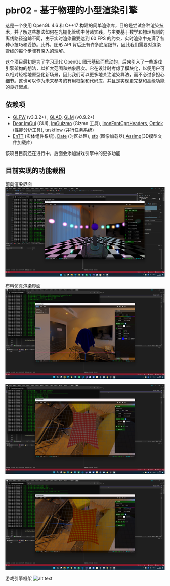 # pbr02 - 基于物理的小型渲染引擎

这是一个使用 OpenGL 4.6 和 C++17 构建的简单渲染库，目的是尝试各种渲染技术，并了解这些想法如何在光栅化管线中付诸实践。与主要基于数学和物理规则的离线路径追踪不同，由于实时渲染需要达到 60 FPS 的约束，实时渲染中充满了各种小技巧和妥协。此外，图形 API 背后还有许多底层细节，因此我们需要对渲染管线的每个步骤有深入的理解。

这个项目最初是为了学习现代 OpenGL 图形基础而启动的，后来引入了一些游戏引擎架构的想法，以扩大范围和抽象层次。它在设计时考虑了模块化，以便用户可以相对轻松地原型化新场景，因此我们可以更多地关注渲染算法，而不必过多担心细节。这也可以作为未来参考的有用框架和代码库，并且是实现更完整和高级功能的良好起点。

## 依赖项

- [GLFW](https://en.wikipedia.org/wiki/GLFW) (v3.3.2+) , [GLAD](https://glad.dav1d.de/), [GLM](https://glm.g-truc.net/0.9.2/api/index.html) (v0.9.2+)
- [Dear ImGui](https://github.com/ocornut/imgui) (GUI), [ImGuizmo](https://github.com/CedricGuillemet/ImGuizmo) (Gizmo 工具), [IconFontCppHeaders](https://github.com/juliettef/IconFontCppHeaders), [Optick](https://github.com/bombomby/optick) (性能分析工具), [taskflow](https://github.com/taskflow/taskflow) (并行任务系统)
- [EnTT](https://github.com/skypjack/entt) (实体组件系统), [Date](https://github.com/HowardHinnant/date) (时区处理), [stb](https://github.com/nothings/stb) (图像加载器),[Assimp](https://github.com/assimp/assimp)(3D模型文件加载库)

该项目目前还在进行中，后面会添加游戏引擎中的更多功能

## 目前实现的功能截图
前向渲染界面
![alt text](image/README/image-1.png)

布料仿真渲染界面
![alt text](image/README/image-2.png)

![alt text](image/README/image-3.png)

![alt text](image/README/image-4.png)

游戏引擎框架
![alt text](image/README/48cb615774a876eba57cf160fccf282.jpg)

